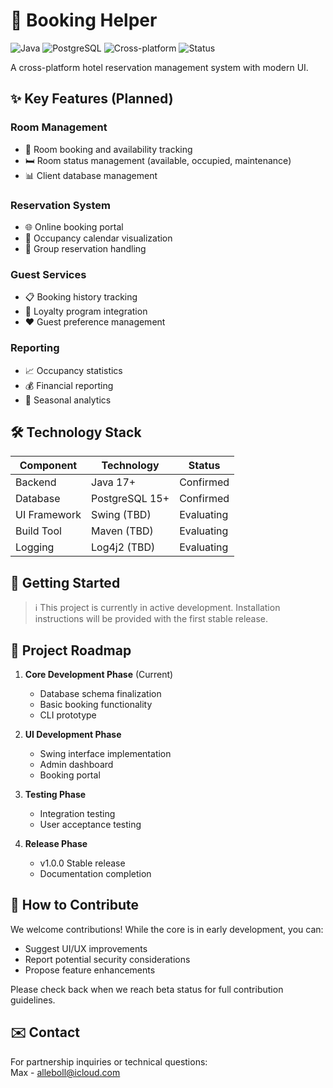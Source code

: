# 🏨 Booking Helper

![Java](https://img.shields.io/badge/Java-17+-blue)
![PostgreSQL](https://img.shields.io/badge/PostgreSQL-15+-blue)
![Cross-platform](https://img.shields.io/badge/Cross--platform-✓-green)
![Status](https://img.shields.io/badge/Status-In_Development-orange)

A cross-platform hotel reservation management system with modern UI.

## ✨ Key Features (Planned)

### Room Management
- 📅 Room booking and availability tracking
- 🛏️ Room status management (available, occupied, maintenance)
- 📊 Client database management

### Reservation System
- 🌐 Online booking portal
- 📆 Occupancy calendar visualization
- 👥 Group reservation handling

### Guest Services
- 📋 Booking history tracking
- 💎 Loyalty program integration
- ❤️ Guest preference management

### Reporting
- 📈 Occupancy statistics
- 💰 Financial reporting
- 🍂 Seasonal analytics

## 🛠 Technology Stack

| Component        | Technology          | Status       |
|-----------------|--------------------|-------------|
| Backend         | Java 17+           | Confirmed   |
| Database        | PostgreSQL 15+     | Confirmed   |
| UI Framework    | Swing (TBD)        | Evaluating  |
| Build Tool      | Maven (TBD)        | Evaluating  |
| Logging         | Log4j2 (TBD)       | Evaluating  |

## 🚀 Getting Started

> ℹ️ This project is currently in active development. Installation instructions will be provided with the first stable release.

## 🔮 Project Roadmap

1. **Core Development Phase** (Current)
   - Database schema finalization
   - Basic booking functionality
   - CLI prototype

2. **UI Development Phase**
   - Swing interface implementation
   - Admin dashboard
   - Booking portal

3. **Testing Phase**
   - Integration testing
   - User acceptance testing

4. **Release Phase**
   - v1.0.0 Stable release
   - Documentation completion

## 🤝 How to Contribute

We welcome contributions! While the core is in early development, you can:
- Suggest UI/UX improvements
- Report potential security considerations
- Propose feature enhancements

Please check back when we reach beta status for full contribution guidelines.


## ✉️ Contact

For partnership inquiries or technical questions:  
Max - alleboll@icloud.com  
